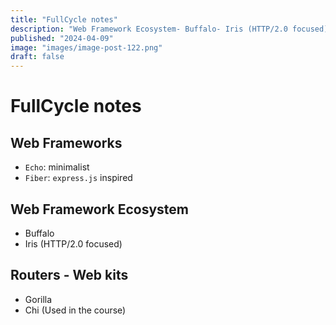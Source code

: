 ```yaml
---
title: "FullCycle notes"
description: "Web Framework Ecosystem- Buffalo- Iris (HTTP/2.0 focused) Web kits- Gorilla - Chi (Used in the course) Web Frameworks - `Echo' and 'Fiber'"
published: "2024-04-09"
image: "images/image-post-122.png"
draft: false
---
```


# FullCycle notes


## Web Frameworks 

- `Echo`:   minimalist
- `Fiber`:  `express.js` inspired 

## Web Framework Ecosystem

- Buffalo
- Iris (HTTP/2.0 focused)

## Routers - Web kits

- Gorilla 
- Chi       (Used in the course)
